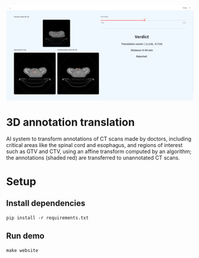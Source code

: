 
![Web preview](assets/web_preview.png)

# 3D annotation translation

AI system to transform annotations of CT scans made by doctors, including critical areas like the spinal cord and esophagus, and regions of interest such as GTV and CTV, using an affine transform computed by an algorithm; the annotations (shaded red) are transferred to unannotated CT scans.

# Setup

## Install dependencies

    pip install -r requirements.txt

## Run demo

    make website

